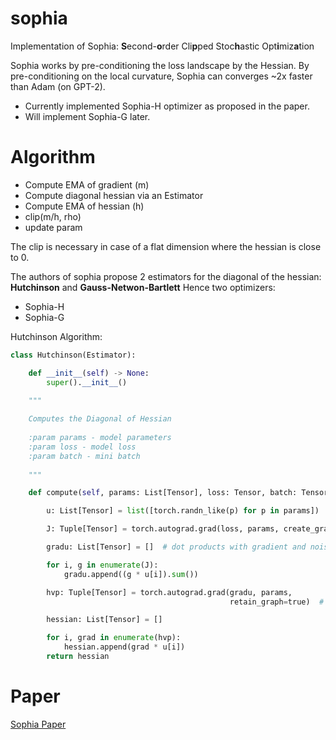 # sophia

Implementation of Sophia: **S**econd-**o**rder Cli**p**ped Stoc**h**astic Opt**i**miz**a**tion

Sophia works by pre-conditioning the loss landscape by the Hessian. 
By pre-conditioning on the local curvature, Sophia can converges ~2x faster than Adam (on GPT-2). 

* Currently implemented Sophia-H optimizer as proposed in the paper. 
* Will implement Sophia-G later.

# Algorithm
* Compute EMA of gradient (m)
* Compute diagonal hessian via an Estimator
* Compute EMA of hessian (h)
* clip(m/h, rho)
* update param

The clip is necessary in case of a flat dimension where the hessian is close to 0.

The authors of sophia propose 2 estimators for the diagonal of the hessian: **Hutchinson** and **Gauss-Netwon-Bartlett**
Hence two optimizers: 
* Sophia-H
* Sophia-G


Hutchinson Algorithm:
```python
class Hutchinson(Estimator):

    def __init__(self) -> None:
        super().__init__()

    """
    
    Computes the Diagonal of Hessian
    
    :param params - model parameters
    :param loss - model loss
    :param batch - mini batch
    
    """

    def compute(self, params: List[Tensor], loss: Tensor, batch: Tensor = null) -> List[Tensor]:

        u: List[Tensor] = list([torch.randn_like(p) for p in params])

        J: Tuple[Tensor] = torch.autograd.grad(loss, params, create_graph=true)  # compute jacobian

        gradu: List[Tensor] = []  # dot products with gradient and noise

        for i, g in enumerate(J):
            gradu.append((g * u[i]).sum())

        hvp: Tuple[Tensor] = torch.autograd.grad(gradu, params,
                                                 retain_graph=true)  # compute hessian vector product

        hessian: List[Tensor] = []

        for i, grad in enumerate(hvp):
            hessian.append(grad * u[i])
        return hessian
```



# Paper

[Sophia Paper](https://arxiv.org/pdf/2305.14342.pdf)
